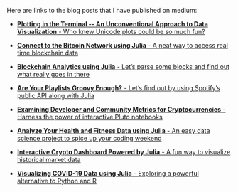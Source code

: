 Here are links to the blog posts that I have published on medium:

- [**Plotting in the Terminal -- An Unconventional Approach to Data Visualization** - Who knew
Unicode plots could be so much fun?](https://medium.com/geekculture/plotting-in-the-terminal-an-unconventional-approach-to-data-visualization-dd36ec6515d0?source=friends_link&sk=aa85cceda81801a41f5f1514577c1f7e)

- [**Connect to the Bitcoin Network using Julia** - A neat way to access real time blockchain
data](https://medium.com/geekculture/connect-to-the-bitcoin-network-using-julia-418c76fed393?source=friends_link&sk=fd38b824bc58f6b666c977b5dbbfb94d)

- [**Blockchain Analytics using Julia** - Let’s parse some blocks and find out what really goes in
there](https://medium.com/geekculture/blockchain-analytics-using-julia-7bf76124a8f2?source=friends_link&sk=997b3bdf59afcfaf9ea5a09b88708d59)

- [**Are Your Playlists Groovy Enough?** - Let’s find out by using Spotify’s public API along with
Julia](https://towardsdatascience.com/are-your-playlists-groovy-enough-7809faaf9c33?source=friends_link&sk=e027ea4a77b5bb56745191d2f261401a)

- [**Examining Developer and Community Metrics for Cryptocurrencies** - Harness the power of
interactive Pluto notebooks](https://medium.com/@vikas.negi10/examining-developer-and-community-metrics-for-cryptocurrencies-4404cc5531aa?source=friends_link&sk=f69a49fd88c4a53aae3659268cef88f8)

- [**Analyze Your Health and Fitness Data using Julia** - An easy data science project to spice up
your coding weekend](https://towardsdatascience.com/analyze-your-health-and-fitness-data-using-julia-d6f4c3842b17?source=friends_link&sk=fc389346eeba6ea4e07853eae74bfe6a)

- [**Interactive Crypto Dashboard Powered by Julia** - A fun way to visualize historical market
data](https://towardsdatascience.com/interactive-crypto-dashboard-powered-by-julia-fd6f60f23063?source=friends_link&sk=38fc2258483f146917dbec52d63b8288)

- [**Visualizing COVID-19 Data using Julia** - Exploring a powerful alternative to Python and R](https://towardsdatascience.com/visualizing-covid-19-data-using-julia-7731a524cf49?source=friends_link&sk=c3d999fa44b29bdfb5a9713b3a05ee06)
